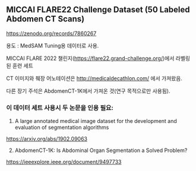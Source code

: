 ## MICCAI FLARE22 Challenge Dataset (50 Labeled Abdomen CT Scans)

https://zenodo.org/records/7860267


용도 : MedSAM Tuning용 데이터로 사용.



MICCAI FLARE 2022 챌린지(https://flare22.grand-challenge.org/)에서 라벨링된 훈련 세트

CT 이미지와 췌장 어노테이션은 http://medicaldecathlon.com/ 에서 가져왔음.

다른 장기 주석은 AbdomenCT-1K에서 가져온 것(연구 목적으로만 사용됨).



### 이 데이터 세트 사용시 두 논문을 인용 필요:

1. A large annotated medical image dataset for the development and evaluation of segmentation algorithms

https://arxiv.org/abs/1902.09063


2. AbdomenCT-1K: Is Abdominal Organ Segmentation a Solved Problem?
   
https://ieeexplore.ieee.org/document/9497733

